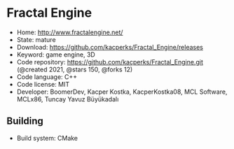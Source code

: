 # Fractal Engine

- Home: http://www.fractalengine.net/
- State: mature
- Download: https://github.com/kacperks/Fractal_Engine/releases
- Keyword: game engine, 3D
- Code repository: https://github.com/kacperks/Fractal_Engine.git (@created 2021, @stars 150, @forks 12)
- Code language: C++
- Code license: MIT
- Developer: BoomerDev, Kacper Kostka, KacperKostka08, MCL Software, MCLx86, Tuncay Yavuz Büyükadalı

## Building

- Build system: CMake
